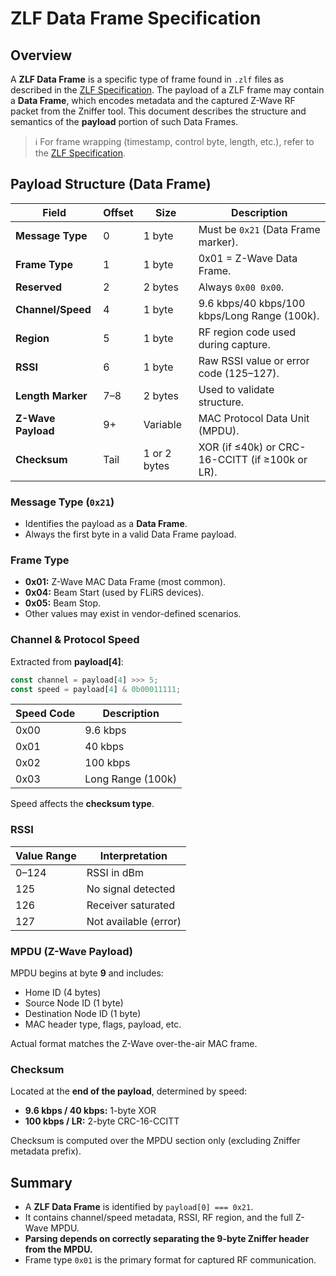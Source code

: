 # ZLF Data Frame Specification

## Overview

A **ZLF Data Frame** is a specific type of frame found in `.zlf` files as
described in the [ZLF Specification](../zlf.md). The payload of a ZLF frame may
contain a **Data Frame**, which encodes metadata and the captured Z-Wave RF
packet from the Zniffer tool. This document describes the structure and
semantics of the **payload** portion of such Data Frames.

> ℹ️ For frame wrapping (timestamp, control byte, length, etc.), refer to the
> [ZLF Specification](../zlf.md).

## Payload Structure (Data Frame)

| Field              | Offset | Size         | Description                                     |
| ------------------ | ------ | ------------ | ----------------------------------------------- |
| **Message Type**   | 0      | 1 byte       | Must be `0x21` (Data Frame marker).             |
| **Frame Type**     | 1      | 1 byte       | 0x01 = Z-Wave Data Frame.                       |
| **Reserved**       | 2      | 2 bytes      | Always `0x00 0x00`.                             |
| **Channel/Speed**  | 4      | 1 byte       | 9.6 kbps/40 kbps/100 kbps/Long Range (100k).    |
| **Region**         | 5      | 1 byte       | RF region code used during capture.             |
| **RSSI**           | 6      | 1 byte       | Raw RSSI value or error code (125–127).         |
| **Length Marker**  | 7–8    | 2 bytes      | Used to validate structure.                     |
| **Z-Wave Payload** | 9+     | Variable     | MAC Protocol Data Unit (MPDU).                  |
| **Checksum**       | Tail   | 1 or 2 bytes | XOR (if ≤40k) or CRC-16-CCITT (if ≥100k or LR). |

### Message Type (`0x21`)

- Identifies the payload as a **Data Frame**.
- Always the first byte in a valid Data Frame payload.

### Frame Type

- **0x01:** Z-Wave MAC Data Frame (most common).
- **0x04:** Beam Start (used by FLiRS devices).
- **0x05:** Beam Stop.
- Other values may exist in vendor-defined scenarios.

### Channel & Protocol Speed

Extracted from **payload[4]**:

```ts
const channel = payload[4] >>> 5;
const speed = payload[4] & 0b00011111;
```

| Speed Code | Description       |
| ---------- | ----------------- |
| 0x00       | 9.6 kbps          |
| 0x01       | 40 kbps           |
| 0x02       | 100 kbps          |
| 0x03       | Long Range (100k) |

Speed affects the **checksum type**.

### RSSI

| Value Range | Interpretation        |
| ----------- | --------------------- |
| 0–124       | RSSI in dBm           |
| 125         | No signal detected    |
| 126         | Receiver saturated    |
| 127         | Not available (error) |

### MPDU (Z-Wave Payload)

MPDU begins at byte **9** and includes:

- Home ID (4 bytes)
- Source Node ID (1 byte)
- Destination Node ID (1 byte)
- MAC header type, flags, payload, etc.

Actual format matches the Z-Wave over-the-air MAC frame.

### Checksum

Located at the **end of the payload**, determined by speed:

- **9.6 kbps / 40 kbps:** 1-byte XOR
- **100 kbps / LR:** 2-byte CRC-16-CCITT

Checksum is computed over the MPDU section only (excluding Zniffer metadata
prefix).

## Summary

- A **ZLF Data Frame** is identified by `payload[0] === 0x21`.
- It contains channel/speed metadata, RSSI, RF region, and the full Z-Wave MPDU.
- **Parsing depends on correctly separating the 9-byte Zniffer header from the
  MPDU.**
- Frame type `0x01` is the primary format for captured RF communication.
